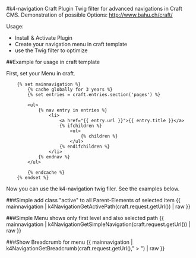 #k4-navigation Craft Plugin
Twig filter for advanced navigations in Craft CMS. Demonstration of possible Options: http://www.bahu.ch/craft/

Usage:
- Install & Activate Plugin
- Create your navigation menu in craft template
- use the Twig filter to optimize


##Example for usage in craft template

First, set your Menu in craft.

        {% set mainnavigation %}
            {% cache globally for 3 years %}
            {% set entries = craft.entries.section('pages') %}

            <ul>
                {% nav entry in entries %}
                    <li>
                        <a href="{{ entry.url }}">{{ entry.title }}</a>
                        {% ifchildren %}
                            <ul>
                                {% children %}
                            </ul>
                        {% endifchildren %}
                    </li>
                {% endnav %}
            </ul>

            {% endcache %}
        {% endset %}

Now you can use the k4-navigation twig filer. See the examples below.

###Simple add class "active" to all Parent-Elements of selected item
        {{ mainnavigation | k4NavigationGetActivePath(craft.request.getUrl()) | raw }} 

###Simple Menu shows only first level and also selected path
        {{ mainnavigation | k4NavigationGetSimpleNavigation(craft.request.getUrl()) | raw }} 

###Show Breadcrumb for menu
       {{ mainnavigation | k4NavigationGetBreadcrumb(craft.request.getUrl()," > ") | raw }} 